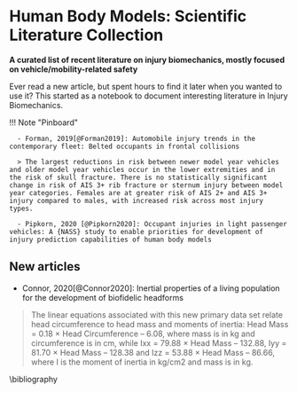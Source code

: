 # Human Body Models: Scientific Literature Collection

**A curated list of recent  literature on injury biomechanics, mostly focused on vehicle/mobility-related safety**

Ever read a new article, but spent hours to find it later when you wanted to use it? This started as a notebook to document interesting literature in Injury Biomechanics.

!!! Note "Pinboard"

      - Forman, 2019[@Forman2019]: Automobile injury trends in the contemporary fleet: Belted occupants in frontal collisions

      > The largest reductions in risk between newer model year vehicles and older model year vehicles occur in the lower extremities and in the risk of skull fracture. There is no statistically significant change in risk of AIS 3+ rib fracture or sternum injury between model year categories. Females are at greater risk of AIS 2+ and AIS 3+ injury compared to males, with increased risk across most injury types.

      - Pipkorn, 2020 [@Pipkorn2020]: Occupant injuries in light passenger vehicles: A {NASS} study to enable priorities for development of injury prediction capabilities of human body models


## New articles

- Connor, 2020[@Connor2020]: Inertial properties of a living population for the development of biofidelic headforms
> The linear equations associated with this new primary data set relate head circumference to head mass and moments of inertia: Head Mass = 0.18 × Head Circumference – 6.08, where mass is in kg and circumference is in cm, while Ixx = 79.88 × Head Mass – 132.88, Iyy = 81.70 × Head Mass – 128.38 and Izz = 53.88 × Head Mass – 86.66, where I is the moment of inertia in kg/cm2 and mass is in kg.

\bibliography

